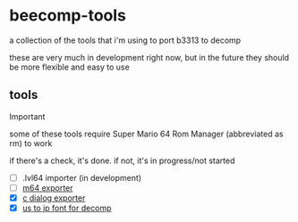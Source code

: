 # beecomp-tools
a collection of the tools that i'm using to port b3313 to decomp

these are very much in development right now, but in the future they should be more flexible and easy to use

## tools
> [!IMPORTANT]  
> some of these tools require Super Mario 64 Rom Manager (abbreviated as rm) to work

if there's a check, it's done.
if not, it's in progress/not started

- [ ] .lvl64 importer (in development)
- [ ] [m64 exporter](m64reader)
- [x] [c dialog exporter](cdialog)
- [x] [us to jp font for decomp](jpfont)
